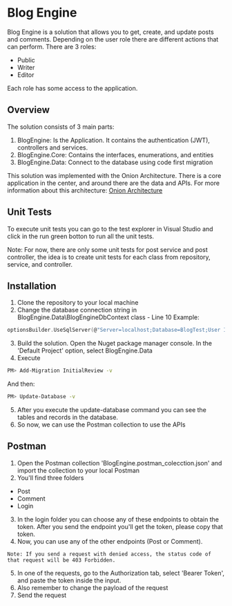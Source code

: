 # Blog Engine

Blog Engine is a solution that allows you to get, create, and update posts and comments. Depending on the user role there are different actions that can perform.
There are 3 roles:
- Public
- Writer
- Editor

Each role has some access to the application.

## Overview
The solution consists of 3 main parts:
1. BlogEngine: Is the Application. It contains the authentication (JWT), controllers and services.
2. BlogEngine.Core: Contains the interfaces, enumerations, and entities
3. BlogEngine.Data: Connect to the database using code first migration

This solution was implemented with the Onion Architecture. There is a core application in the center, and around there are the data and APIs. For more information about this architecture: [Onion Architecture](https://jeffreypalermo.com/2008/07/the-onion-architecture-part-1/)

## Unit Tests
To execute unit tests you can go to the test explorer in Visual Studio and click in the run green botton to run all the unit tests.

Note: For now, there are only some unit tests for post service and post controller, the idea is to create unit tests for each class from repository, service, and controller.

## Installation

1. Clone the repository to your local machine
2. Change the database connection string in BlogEngine.Data\BlogEngineDbContext class - Line 10
Example:

```c sharp
optionsBuilder.UseSqlServer(@"Server=localhost;Database=BlogTest;User ID=[User];Password=[Password];TrustServerCertificate=True;");
```

3. Build the solution. Open the Nuget package manager console. In the 'Default Project' option, select BlogEngine.Data
4. Execute 
```bash
PM> Add-Migration InitialReview -v
```
And then:
```bash
PM> Update-Database -v
```
5. After you execute the update-database command you can see the tables and records in the database.
6. So now, we can use the Postman collection to use the APIs

## Postman

1. Open the Postman collection 'BlogEngine.postman_colecction.json' and import the collection to your local Postman
2. You'll find three folders
- Post
- Comment
- Login
3. In the login folder you can choose any of these endpoints to obtain the token. After you send the endpoint you'll get the token, please copy that token.
4. Now, you can use any of the other endpoints (Post or Comment). 
```
Note: If you send a request with denied access, the status code of that request will be 403 Forbidden.
```
5. In one of the requests, go to the Authorization tab, select 'Bearer Token', and paste the token inside the input.
6. Also remember to change the payload of the request
7. Send the request

